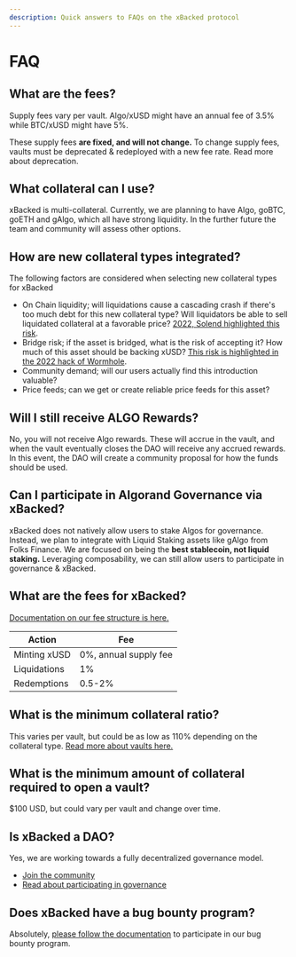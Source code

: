 ```yaml
---
description: Quick answers to FAQs on the xBacked protocol
---
```


# FAQ

## What are the fees?

Supply fees vary per vault. Algo/xUSD might have an annual fee of 3.5% while BTC/xUSD might have 5%.

These supply fees **are fixed, and will not change.** To change supply fees, vaults must be deprecated & redeployed with a new fee rate. Read more about deprecation.

## What collateral can I use?

xBacked is multi-collateral. Currently, we are planning to have Algo, goBTC, goETH and gAlgo, which all have strong liquidity. In the further future the team and community will assess other options.

## How are new collateral types integrated?

The following factors are considered when selecting new collateral types for xBacked

* On Chain liquidity; will liquidations cause a cascading crash if there's too much debt for this new collateral type? Will liquidators be able to sell liquidated collateral at a favorable price? [2022, Solend highlighted this risk](https://decrypt.co/103489/solend-whale-108m-loan-nearly-crashed-solana).
* Bridge risk; if the asset is bridged, what is the risk of accepting it? How much of this asset should be backing xUSD? [This risk is highlighted in the 2022 hack of Wormhole](https://twitter.com/dmihal/status/1488982240830930960?s=20\&t=Chjj\_7FEshVFaum6xXO7rw).
* Community demand; will our users actually find this introduction valuable?
* Price feeds; can we get or create reliable price feeds for this asset?

## Will I still receive ALGO Rewards?

No, you will not receive Algo rewards. These will accrue in the vault, and when the vault eventually closes the DAO will receive any accrued rewards. In this event, the DAO will create a community proposal for how the funds should be used.

## Can I participate in Algorand Governance via xBacked?

xBacked does not natively allow users to stake Algos for governance. Instead, we plan to integrate with Liquid Staking assets like gAlgo from Folks Finance. We are focused on being the **best stablecoin, not liquid staking.** Leveraging composability, we can still allow users to participate in governance & xBacked.

## What are the fees for xBacked?

[Documentation on our fee structure is here.](product/fees.md)

| Action       | Fee                   |
| ------------ | --------------------- |
| Minting xUSD | 0%, annual supply fee |
| Liquidations | 1%                    |
| Redemptions  | 0.5-2%                |

## What is the minimum collateral ratio?

This varies per vault, but could be as low as 110% depending on the collateral type. [Read more about vaults here.](product/vaults.md)

## What is the minimum amount of collateral required to open a vault?

$100 USD, but could vary per vault and change over time.

## Is xBacked a DAO?

Yes, we are working towards a fully decentralized governance model.

* [Join the community](community-links.md)
* [Read about participating in governance](governance/participating-in-governance.md)

## Does xBacked have a bug bounty program?

Absolutely, [please follow the documentation](documentation/bug-bounty-program.md) to participate in our bug bounty program.
